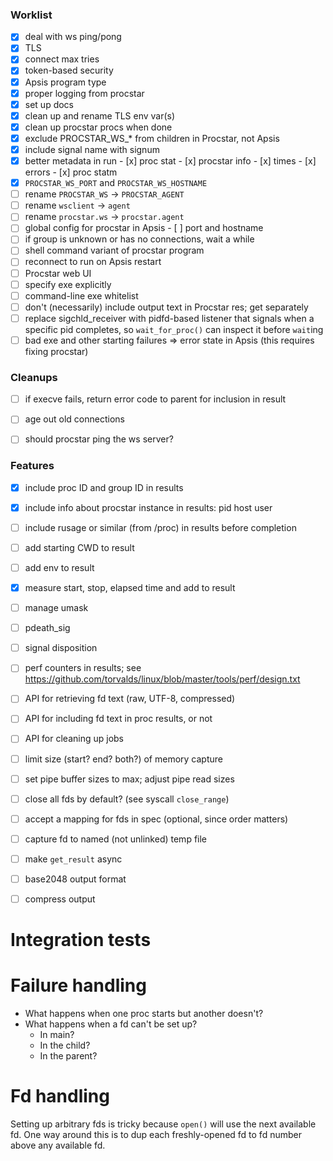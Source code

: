 ### Worklist

- [x] deal with ws ping/pong
- [x] TLS
- [x] connect max tries
- [x] token-based security
- [x] Apsis program type
- [x] proper logging from procstar
- [x] set up docs
- [x] clean up and rename TLS env var(s)
- [x] clean up procstar procs when done
- [x] exclude PROCSTAR_WS_* from children in Procstar, not Apsis
- [x] include signal name with signum
- [x] better metadata in run
      - [x] proc stat
      - [x] procstar info
      - [x] times
      - [x] errors
      - [x] proc statm
- [x] `PROCSTAR_WS_PORT` and `PROCSTAR_WS_HOSTNAME`
- [ ] rename `PROCSTAR_WS` → `PROCSTAR_AGENT`
- [ ] rename `wsclient` → `agent`
- [ ] rename `procstar.ws` → `procstar.agent`
- [ ] global config for procstar in Apsis
      - [ ] port and hostname
- [ ] if group is unknown or has no connections, wait a while
- [ ] shell command variant of procstar program
- [ ] reconnect to run on Apsis restart
- [ ] Procstar web UI
- [ ] specify exe explicitly
- [ ] command-line exe whitelist
- [ ] don't (necessarily) include output text in Procstar res; get separately
- [ ] replace sigchld_receiver with pidfd-based listener that signals when a
      specific pid completes, so `wait_for_proc()` can inspect it before `wait`ing
- [ ] bad exe and other starting failures => error state in Apsis
       (this requires fixing procstar)

### Cleanups

- [ ] if execve fails, return error code to parent for inclusion in result
- [ ] age out old connections
- [ ] should procstar ping the ws server?


### Features

- [x] include proc ID and group ID in results
- [x] include info about procstar instance in results: pid host user
- [ ] include rusage or similar (from /proc) in results before completion
- [ ] add starting CWD to result
- [ ] add env to result
- [x] measure start, stop, elapsed time and add to result
- [ ] manage umask
- [ ] pdeath_sig
- [ ] signal disposition
- [ ] perf counters in results; see https://github.com/torvalds/linux/blob/master/tools/perf/design.txt
- [ ] API for retrieving fd text (raw, UTF-8, compressed)
- [ ] API for including fd text in proc results, or not
- [ ] API for cleaning up jobs
- [ ] limit size (start? end? both?) of memory capture
- [ ] set pipe buffer sizes to max; adjust pipe read sizes
- [ ] close all fds by default?  (see syscall `close_range`)
- [ ] accept a mapping for fds in spec (optional, since order matters)
- [ ] capture fd to named (not unlinked) temp file
- [ ] make `get_result` async
- [ ] base2048 output format
- [ ] compress output


# Integration tests


# Failure handling

- What happens when one proc starts but another doesn't?
- What happens when a fd can't be set up?
  - In main?
  - In the child?
  - In the parent?


# Fd handling

Setting up arbitrary fds is tricky because `open()` will use the next available
fd.  One way around this is to dup each freshly-opened fd to fd number above any
available fd.



